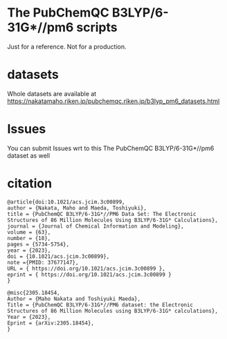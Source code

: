 # The PubChemQC B3LYP/6-31G*//pm6 scripts

Just for a reference. Not for a production.

# datasets
Whole datasets are available at
https://nakatamaho.riken.jp/pubchemqc.riken.jp/b3lyp_pm6_datasets.html

# Issues
You can submit Issues wrt to this The PubChemQC B3LYP/6-31G*//pm6 dataset as well

# citation
```
@article{doi:10.1021/acs.jcim.3c00899,
author = {Nakata, Maho and Maeda, Toshiyuki},
title = {PubChemQC B3LYP/6-31G*//PM6 Data Set: The Electronic Structures of 86 Million Molecules Using B3LYP/6-31G* Calculations},
journal = {Journal of Chemical Information and Modeling},
volume = {63},
number = {18},
pages = {5734-5754},
year = {2023},
doi = {10.1021/acs.jcim.3c00899},
note ={PMID: 37677147},
URL = { https://doi.org/10.1021/acs.jcim.3c00899 },
eprint = { https://doi.org/10.1021/acs.jcim.3c00899 }
}
```
```
@misc{2305.18454,
Author = {Maho Nakata and Toshiyuki Maeda},
Title = {PubChemQC B3LYP/6-31G*//PM6 dataset: the Electronic Structures of 86 Million Molecules using B3LYP/6-31G* calculations},
Year = {2023},
Eprint = {arXiv:2305.18454},
}
```

